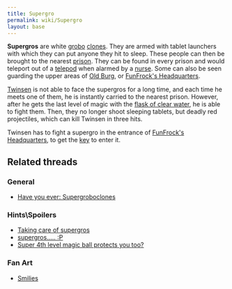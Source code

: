 ```yaml
---
title: Supergro
permalink: wiki/Supergro
layout: base
---
```


**Supergros** are white [grobo](grobo "wikilink")
[clones](clones "wikilink"). They are armed with tablet launchers with
which they can put anyone they hit to sleep. These people can then be
brought to the nearest [prison](prison "wikilink"). They can be found in
every prison and would teleport out of a [telepod](telepod "wikilink")
when alarmed by a [nurse](nurse "wikilink"). Some can also be seen
guarding the upper areas of [Old Burg](Old_Burg "wikilink"), or
[FunFrock's Headquarters](FunFrock's_Headquarters "wikilink").

[Twinsen](Twinsen "wikilink") is not able to face the supergros for a
long time, and each time he meets one of them, he is instantly carried
to the nearest prison. However, after he gets the last level of magic
with the [flask of clear water](flask_of_clear_water "wikilink"), he is
able to fight them. Then, they no longer shoot sleeping tablets, but
deadly red projectiles, which can kill Twinsen in three hits.

Twinsen has to fight a supergro in the entrance of [FunFrock's
Headquarters](FunFrock's_Headquarters "wikilink"), to get the
[key](key "wikilink") to enter it.

## Related threads

### General

- [Have you ever:
  Supergroboclones](https://forum.magicball.net/showthread.php?t=4366)

### Hints\Spoilers

- [Taking care of
  supergros](https://forum.magicball.net/showthread.php?t=10757)
- [supergros..... :P](https://forum.magicball.net/showthread.php?t=6797)
- [Super 4th level magic ball protects you
  too?](https://forum.magicball.net/showthread.php?t=1421)

### Fan Art

- [Smilies](https://forum.magicball.net/showthread.php?t=10774)
